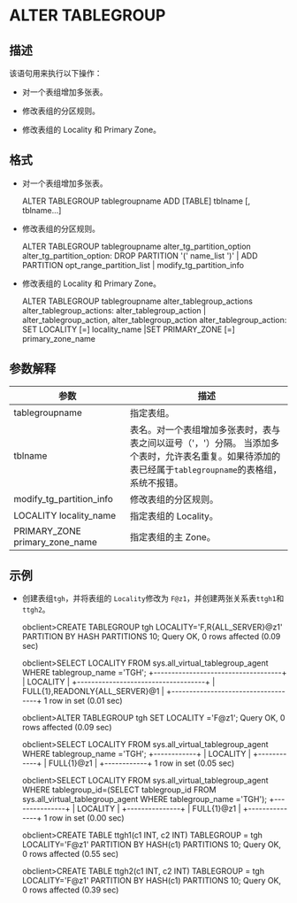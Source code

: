 ALTER TABLEGROUP 
=====================================



描述 
-----------

该语句用来执行以下操作：

* 对一个表组增加多张表。

  

* 修改表组的分区规则。

  

* 修改表组的 Locality 和 Primary Zone。

  




格式 
-----------

* 对一个表组增加多张表。

  




    ALTER TABLEGROUP tablegroupname ADD [TABLE] tblname [, tblname...]



* 修改表组的分区规则。

  




    ALTER TABLEGROUP tablegroupname alter_tg_partition_option
    alter_tg_partition_option:
    DROP PARTITION '(' name_list ')'
    | ADD PARTITION opt_range_partition_list
    | modify_tg_partition_info



* 修改表组的 Locality 和 Primary Zone。

  




    ALTER TABLEGROUP tablegroupname alter_tablegroup_actions
    alter_tablegroup_actions:
    alter_tablegroup_action
    | alter_tablegroup_action, alter_tablegroup_action
    alter_tablegroup_action:
    SET LOCALITY [=] locality_name
    |SET PRIMARY_ZONE [=] primary_zone_name



参数解释 
-------------



|               参数               |                                                  描述                                                   |
|--------------------------------|-------------------------------------------------------------------------------------------------------|
| tablegroupname                 | 指定表组。                                                                                                 |
| tblname                        | 表名。对一个表组增加多张表时，表与表之间以逗号（'，'）分隔。 当添加多个表时，允许表名重复。如果待添加的表已经属于`tablegroupname`的表格组，系统不报错。 |
| modify_tg_partition_info       | 修改表组的分区规则。                                                                                            |
| LOCALITY locality_name         | 指定表组的 Locality。                                                                                       |
| PRIMARY_ZONE primary_zone_name | 指定表组的主 Zone。                                                                                          |



示例 
-----------

* 创建表组`tgh`，并将表组的 `Locality`修改为 `F@z1`，并创建两张关系表`ttgh1`和`ttgh2`。

  




    obclient>CREATE TABLEGROUP tgh LOCALITY='F,R{ALL_SERVER}@z1' PARTITION BY HASH PARTITIONS 10;
    Query OK, 0 rows affected (0.09 sec)
    
    obclient>SELECT LOCALITY FROM sys.all_virtual_tablegroup_agent WHERE tablegroup_name ='TGH';
    +------------------------------------+
    | LOCALITY                           |
    +------------------------------------+
    | FULL{1},READONLY{ALL_SERVER}@1 |
    +------------------------------------+
    1 row in set (0.01 sec)
    
    obclient>ALTER TABLEGROUP tgh SET LOCALITY ='F@z1';
    Query OK, 0 rows affected (0.09 sec)
    
    obclient>SELECT LOCALITY FROM sys.all_virtual_tablegroup_agent WHERE tablegroup_name ='TGH';
    +------------+
    | LOCALITY  |
    +------------+
    | FULL{1}@z1 |
    +------------+
    1 row in set (0.05 sec)
    
    obclient>SELECT LOCALITY FROM  sys.all_virtual_tablegroup_agent WHERE tablegroup_id=(SELECT tablegroup_id FROM sys.all_virtual_tablegroup_agent WHERE tablegroup_name ='TGH');
    +---------------+
    | LOCALITY      |
    +---------------+
    | FULL{1}@z1 |
    +---------------+
    1 row in set (0.00 sec)
    
    obclient>CREATE TABLE ttgh1(c1 INT, c2 INT) TABLEGROUP = tgh LOCALITY='F@z1' PARTITION BY HASH(c1) PARTITIONS 10;
    Query OK, 0 rows affected (0.55 sec)
    
    obclient>CREATE TABLE ttgh2(c1 INT, c2 INT) TABLEGROUP = tgh LOCALITY='F@z1' PARTITION BY HASH(c1) PARTITIONS 10;
    Query OK, 0 rows affected (0.39 sec)



